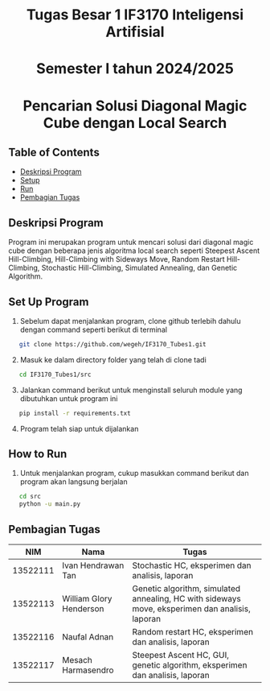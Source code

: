 <h1 align="center">Tugas Besar 1 IF3170 Inteligensi Artifisial</h1>
<h1 align="center">Semester I tahun 2024/2025</h1>
<h1 align="center">Pencarian Solusi Diagonal Magic Cube dengan Local Search</h1>

## Table of Contents

- [Deskripsi Program](#deskripsi-program)
- [Setup](#set-up-program)
- [Run](#how-to-run)
- [Pembagian Tugas](#pembagian-tugas)

## Deskripsi Program
Program ini merupakan program untuk mencari solusi dari diagonal magic cube dengan beberapa jenis algoritma local search seperti Steepest Ascent Hill-Climbing, Hill-Climbing with Sideways Move, Random Restart Hill-Climbing, Stochastic Hill-Climbing, Simulated Annealing, dan Genetic Algorithm.

## Set Up Program
1. Sebelum dapat menjalankan program, clone github terlebih dahulu dengan command seperti berikut di terminal
```bash
   git clone https://github.com/wegeh/IF3170_Tubes1.git
```
2. Masuk ke dalam directory folder yang telah di clone tadi
```bash
   cd IF3170_Tubes1/src
```
3. Jalankan command berikut untuk menginstall seluruh module yang dibutuhkan untuk program ini
```bash
   pip install -r requirements.txt
```
4. Program telah siap untuk dijalankan

## How to Run
1. Untuk menjalankan program, cukup masukkan command berikut dan program akan langsung berjalan
```bash
   cd src
   python -u main.py
```

## Pembagian Tugas
| NIM      | Nama                    | Tugas                                                                                           |
| -------- | ----------------------- | ----------------------------------------------------------------------------------------------- |
| 13522111 | Ivan Hendrawan Tan      | Stochastic HC, eksperimen dan analisis, laporan                                                 |
| 13522113 | William Glory Henderson | Genetic algorithm, simulated annealing, HC with sideways move, eksperimen dan analisis, laporan |
| 13522116 | Naufal Adnan            | Random restart HC, eksperimen dan analisis, laporan                                             |
| 13522117 | Mesach Harmasendro      | Steepest Ascent HC, GUI, genetic algorithm, eksperimen dan analisis, laporan                    |
